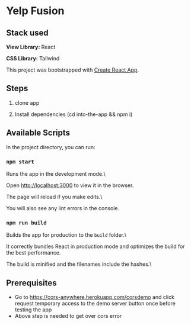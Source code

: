 
  

# Yelp Fusion

  

## Stack used

**View Library:** React

**CSS Library:** Tailwind

This project was bootstrapped with [Create React App](https://github.com/facebook/create-react-app).

  
  

## Steps

1. clone app

2. Install dependencies (cd into-the-app && npm i)

  

## Available Scripts

  

  

In the project directory, you can run:

  

  

### `npm start`

  

  

Runs the app in the development mode.\

  

Open [http://localhost:3000](http://localhost:3000) to view it in the browser.

  

  

The page will reload if you make edits.\

  

You will also see any lint errors in the console.

  

  

### `npm run build`

  

  

Builds the app for production to the `build` folder.\

  

It correctly bundles React in production mode and optimizes the build for the best performance.

  

  

The build is minified and the filenames include the hashes.\

## Prerequisites

 - Go to https://cors-anywhere.herokuapp.com/corsdemo and click request temporary access to the demo server button once before testing the app
 - Above step is needed to get over cors error
